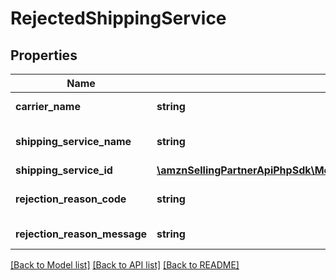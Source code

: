 # RejectedShippingService

## Properties
Name | Type | Description | Notes
------------ | ------------- | ------------- | -------------
**carrier_name** | **string** | The rejected shipping carrier name. e.g. USPS | 
**shipping_service_name** | **string** | The rejected shipping service localized name. e.g. FedEx Standard Overnight | 
**shipping_service_id** | [**\amznSellingPartnerApiPhpSdk\MerchantFulfillmentV0\Model\ShippingServiceIdentifier**](ShippingServiceIdentifier.md) |  | 
**rejection_reason_code** | **string** | A reason code meant to be consumed programatically. e.g. CARRIER_CANNOT_SHIP_TO_POBOX | 
**rejection_reason_message** | **string** | A localized human readable description of the rejected reason. | [optional] 

[[Back to Model list]](../../README.md#documentation-for-models) [[Back to API list]](../../README.md#documentation-for-api-endpoints) [[Back to README]](../../README.md)

